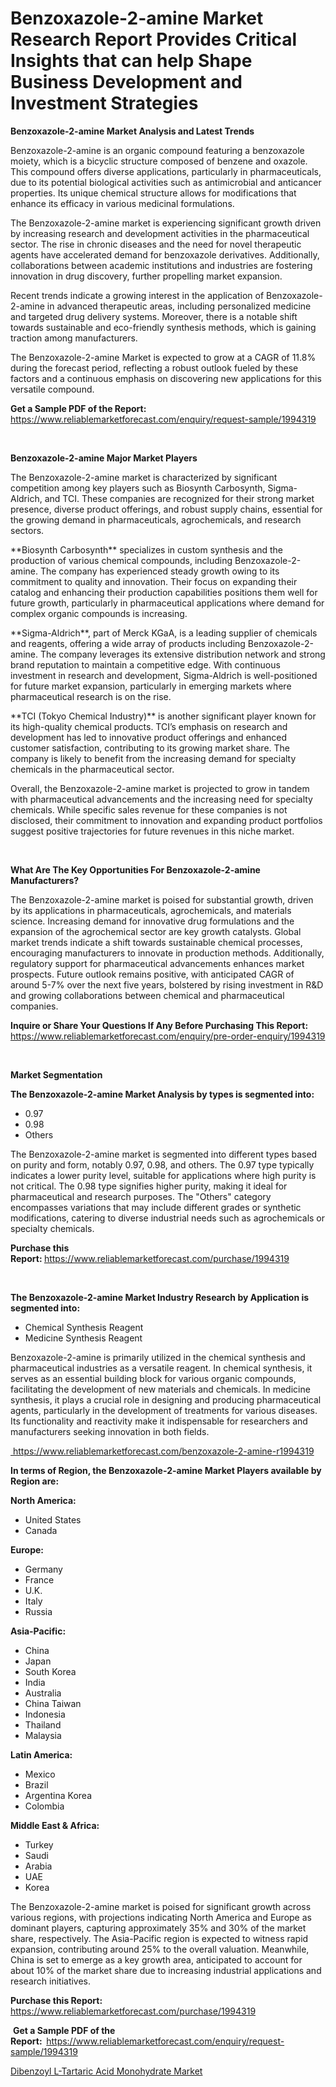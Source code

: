 <p><h1>Benzoxazole-2-amine Market Research Report Provides Critical Insights that can help Shape Business Development and Investment Strategies</h1></p><p><strong>Benzoxazole-2-amine Market Analysis and Latest Trends</strong></p>
<p><p>Benzoxazole-2-amine is an organic compound featuring a benzoxazole moiety, which is a bicyclic structure composed of benzene and oxazole. This compound offers diverse applications, particularly in pharmaceuticals, due to its potential biological activities such as antimicrobial and anticancer properties. Its unique chemical structure allows for modifications that enhance its efficacy in various medicinal formulations.</p><p>The Benzoxazole-2-amine market is experiencing significant growth driven by increasing research and development activities in the pharmaceutical sector. The rise in chronic diseases and the need for novel therapeutic agents have accelerated demand for benzoxazole derivatives. Additionally, collaborations between academic institutions and industries are fostering innovation in drug discovery, further propelling market expansion.</p><p>Recent trends indicate a growing interest in the application of Benzoxazole-2-amine in advanced therapeutic areas, including personalized medicine and targeted drug delivery systems. Moreover, there is a notable shift towards sustainable and eco-friendly synthesis methods, which is gaining traction among manufacturers.</p><p>The Benzoxazole-2-amine Market is expected to grow at a CAGR of 11.8% during the forecast period, reflecting a robust outlook fueled by these factors and a continuous emphasis on discovering new applications for this versatile compound.</p></p>
<p><strong>Get a Sample PDF of the Report:&nbsp;</strong> <a href="https://www.reliablemarketforecast.com/enquiry/request-sample/1994319?utm_campaign=1842&utm_medium=2&utm_source=Github&utm_content=ia&utm_term=05022025&utm_id=benzoxazole-2-amine">https://www.reliablemarketforecast.com/enquiry/request-sample/1994319</a></p>
<p>&nbsp;</p>
<p><strong>Benzoxazole-2-amine Major Market Players</strong></p>
<p><p>The Benzoxazole-2-amine market is characterized by significant competition among key players such as Biosynth Carbosynth, Sigma-Aldrich, and TCI. These companies are recognized for their strong market presence, diverse product offerings, and robust supply chains, essential for the growing demand in pharmaceuticals, agrochemicals, and research sectors.</p><p>**Biosynth Carbosynth** specializes in custom synthesis and the production of various chemical compounds, including Benzoxazole-2-amine. The company has experienced steady growth owing to its commitment to quality and innovation. Their focus on expanding their catalog and enhancing their production capabilities positions them well for future growth, particularly in pharmaceutical applications where demand for complex organic compounds is increasing.</p><p>**Sigma-Aldrich**, part of Merck KGaA, is a leading supplier of chemicals and reagents, offering a wide array of products including Benzoxazole-2-amine. The company leverages its extensive distribution network and strong brand reputation to maintain a competitive edge. With continuous investment in research and development, Sigma-Aldrich is well-positioned for future market expansion, particularly in emerging markets where pharmaceutical research is on the rise.</p><p>**TCI (Tokyo Chemical Industry)** is another significant player known for its high-quality chemical products. TCI’s emphasis on research and development has led to innovative product offerings and enhanced customer satisfaction, contributing to its growing market share. The company is likely to benefit from the increasing demand for specialty chemicals in the pharmaceutical sector.</p><p>Overall, the Benzoxazole-2-amine market is projected to grow in tandem with pharmaceutical advancements and the increasing need for specialty chemicals. While specific sales revenue for these companies is not disclosed, their commitment to innovation and expanding product portfolios suggest positive trajectories for future revenues in this niche market.</p></p>
<p>&nbsp;</p>
<p><strong>What Are The Key Opportunities For Benzoxazole-2-amine Manufacturers?</strong></p>
<p><p>The Benzoxazole-2-amine market is poised for substantial growth, driven by its applications in pharmaceuticals, agrochemicals, and materials science. Increasing demand for innovative drug formulations and the expansion of the agrochemical sector are key growth catalysts. Global market trends indicate a shift towards sustainable chemical processes, encouraging manufacturers to innovate in production methods. Additionally, regulatory support for pharmaceutical advancements enhances market prospects. Future outlook remains positive, with anticipated CAGR of around 5-7% over the next five years, bolstered by rising investment in R&D and growing collaborations between chemical and pharmaceutical companies.</p></p>
<p><strong>Inquire or Share Your Questions If Any Before Purchasing This Report:</strong> <a href="https://www.reliablemarketforecast.com/enquiry/pre-order-enquiry/1994319?utm_campaign=1842&utm_medium=2&utm_source=Github&utm_content=ia&utm_term=05022025&utm_id=benzoxazole-2-amine">https://www.reliablemarketforecast.com/enquiry/pre-order-enquiry/1994319</a></p>
<p>&nbsp;</p>
<p><strong>Market Segmentation</strong></p>
<p><strong>The Benzoxazole-2-amine Market Analysis by types is segmented into:</strong></p>
<p><ul><li>0.97</li><li>0.98</li><li>Others</li></ul></p>
<p><p>The Benzoxazole-2-amine market is segmented into different types based on purity and form, notably 0.97, 0.98, and others. The 0.97 type typically indicates a lower purity level, suitable for applications where high purity is not critical. The 0.98 type signifies higher purity, making it ideal for pharmaceutical and research purposes. The "Others" category encompasses variations that may include different grades or synthetic modifications, catering to diverse industrial needs such as agrochemicals or specialty chemicals.</p></p>
<p><strong>Purchase this Report:&nbsp;</strong><a href="https://www.reliablemarketforecast.com/purchase/1994319?utm_campaign=1842&utm_medium=2&utm_source=Github&utm_content=ia&utm_term=05022025&utm_id=benzoxazole-2-amine">https://www.reliablemarketforecast.com/purchase/1994319</a></p>
<p>&nbsp;</p>
<p><strong>The Benzoxazole-2-amine Market Industry Research by Application is segmented into:</strong></p>
<p><ul><li>Chemical Synthesis Reagent</li><li>Medicine Synthesis Reagent</li></ul></p>
<p><p>Benzoxazole-2-amine is primarily utilized in the chemical synthesis and pharmaceutical industries as a versatile reagent. In chemical synthesis, it serves as an essential building block for various organic compounds, facilitating the development of new materials and chemicals. In medicine synthesis, it plays a crucial role in designing and producing pharmaceutical agents, particularly in the development of treatments for various diseases. Its functionality and reactivity make it indispensable for researchers and manufacturers seeking innovation in both fields.</p></p>
<p><a href="https://www.reliablemarketforecast.com/benzoxazole-2-amine-r1994319?utm_campaign=1842&utm_medium=2&utm_source=Github&utm_content=ia&utm_term=05022025&utm_id=benzoxazole-2-amine">&nbsp;https://www.reliablemarketforecast.com/benzoxazole-2-amine-r1994319</a></p>
<p><strong>In terms of Region, the Benzoxazole-2-amine Market Players available by Region are:</strong></p>
<p>
    <p> <strong> North America: </strong>
        <ul>
            <li>United States</li>
            <li>Canada</li>
        </ul>
        </p> 
    <p> <strong> Europe: </strong>
        <ul>
            <li>Germany</li>
            <li>France</li>
            <li>U.K.</li>
            <li>Italy</li>
            <li>Russia</li>
        </ul>
        </p> 
    <p> <strong> Asia-Pacific: </strong>
        <ul>
            <li>China</li>
            <li>Japan</li>
            <li>South Korea</li>
            <li>India</li>
            <li>Australia</li>
            <li>China Taiwan</li>
            <li>Indonesia</li>
            <li>Thailand</li>
            <li>Malaysia</li>
        </ul>
        </p> 
    <p> <strong> Latin America: </strong>
        <ul>
            <li>Mexico</li>
            <li>Brazil</li>
            <li>Argentina Korea</li>
            <li>Colombia</li>
        </ul>
        </p> 
    <p> <strong> Middle East & Africa: </strong>
        <ul>
            <li>Turkey</li>
            <li>Saudi</li>
            <li>Arabia</li>
            <li>UAE</li>
            <li>Korea</li>
        </ul>
    </p>
    </p>
<p><p>The Benzoxazole-2-amine market is poised for significant growth across various regions, with projections indicating North America and Europe as dominant players, capturing approximately 35% and 30% of the market share, respectively. The Asia-Pacific region is expected to witness rapid expansion, contributing around 25% to the overall valuation. Meanwhile, China is set to emerge as a key growth area, anticipated to account for about 10% of the market share due to increasing industrial applications and research initiatives.</p></p>
<p><strong>Purchase this Report: </strong><a href="https://www.reliablemarketforecast.com/purchase/1994319?utm_campaign=1842&utm_medium=2&utm_source=Github&utm_content=ia&utm_term=05022025&utm_id=benzoxazole-2-amine">https://www.reliablemarketforecast.com/purchase/1994319</a></p>
<p>&nbsp;<strong>Get a Sample PDF of the Report:&nbsp;&nbsp;</strong><a href="https://www.reliablemarketforecast.com/enquiry/request-sample/1994319?utm_campaign=1842&utm_medium=2&utm_source=Github&utm_content=ia&utm_term=05022025&utm_id=benzoxazole-2-amine">https://www.reliablemarketforecast.com/enquiry/request-sample/1994319</a></p>
<p><strong></strong></p>
<p><p><a href="https://github.com/gulaimolin/Market-Research-Report-List-7/blob/main/dibenzoyl-l-tartaric-acid-monohydrate-market.md?utm_campaign=1842&utm_medium=2&utm_source=Github&utm_content=ia&utm_term=05022025&utm_id=benzoxazole-2-amine">Dibenzoyl L-Tartaric Acid Monohydrate Market</a></p></p>